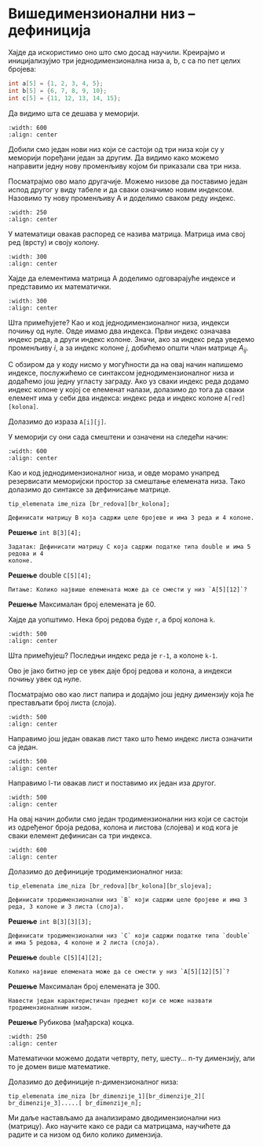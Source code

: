 # Вишедимензионални низ – дефиниција

Хајде да искористимо оно што смо досад научили. Креирајмо и иницијализујмо три
једнодимензионална низа a, b, c са по пет целих бројева:

```c
int a[5] = {1, 2, 3, 4, 5};
int b[5] = {6, 7, 8, 9, 10};
int c[5] = {11, 12, 13, 14, 15};
```

Да видимо шта се дешава у меморији.

```{image} images/image1.png
:width: 600
:align: center
```

Добили смо један нови низ који се састоји од три низа који су у меморији
поређани један за другим. Да видимо како можемо направити једну нову променљиву
којом би приказали сва три низа.

Посматрајмо ово мало другачије. Можемо низове да поставимо један испод другог у
виду табеле и да сваки означимо новим индексом. Назовимо ту нову променљиву А и
доделимо сваком реду индекс.

```{image} images/image2.png
:width: 250
:align: center
```

У математици овакав распоред се назива матрица. Матрица има свој ред (врсту) и
своју колону.

```{image} images/image3.png
:width: 300
:align: center
```

Хајде да елементима матрица А доделимо одговарајуће индексе и представимо их
математички.

```{image} images/image4.png
:width: 300
:align: center
```

Шта примећујете? Као и код једнодимензионалног низа, индекси почињу од нуле.
Овде имамо  два индекса. Први индекс означава индекс реда, а други индекс
колоне. Значи, ако за индекс реда уведемо променљиву $i$, а за индекс колоне
$j$, добићемо општи члан матрице $А_{ij}$.

С обзиром да у коду нисмо у могућности да на овај начин напишемо индексе,
послужићемо се синтаксом једнодимензионалног низа и додаћемо још једну угласту
заграду. Ако уз сваки индекс реда додамо индекс колоне у којој се елеменат
налази, долазимо до тога да сваки елемент има у себи два индекса: индекс реда
и индекс колоне `А[red][kolona]`.

Долазимо до израза `A[i][j]`.

У меморији су они сада смештени и означени на следећи начин:

```{image} images/image5.png
:width: 600
:align: center
```

Као и код једнодимензионалног низа, и овде морамо унапред резервисати
меморијски простор за смештање елемената низа. Тако долазимо до синтаксе за
дефинисање матрице.

`tip_elemenata ime_niza [br_redova][br_kolona];`

```{questionnote}
Дефинисати матрицу B која садржи целе бројеве и има 3 реда и 4 колоне.
```
**Решење**  `int B[3][4];`
```{questionnote}
Задатак: Дефинисати матрицу C која садржи податке типа double и има 5 редова и 4
колоне.
```
**Решење** double `C[5][4];`
```{questionnote}
Питање: Колико највише елемената може да се смести у низ `A[5][12]`?
```
**Решење** Максималан број елемената је 60.

Хајде да уопштимо. Нека број редова буде `r`, а број колона `k`.

```{image} images/image6.png
:width: 500
:align: center
```

Шта примећујеш? Последњи индекс реда је `r-1`, а колоне `k-1`.

Ово је јако битно јер се увек даје број редова и колона, а индекси почињу увек
од нуле.

Посматрајмо ово као лист папира и додајмо још једну димензију која ће
престављати број листа (слоја).

```{image} images/image7.png
:width: 500
:align: center
```

Направимо још један овакав лист тако што ћемо индекс листа означити са један.

```{image} images/image8.png
:width: 500
:align: center
```

Направимо l-ти овакав лист и поставимо их један иза другог.

```{image} images/image9.png
:width: 500
:align: center
```

На овај начин добили смо један тродимензионални низ који се састоји из
одређеног броја редова, колона и листова (слојева) и код кога је сваки елемент
дефинисан са три индекса.

```{image} images/image10.png
:width: 600
:align: center
```

Долазимо до дефиниције тродимензионалног низа:

`tip_elemenata ime_niza [br_redova][br_kolona][br_slojeva];`

```{questionnote}
Дефинисати тродимензионални низ `B` који садржи целе бројеве и има 3
реда, 3 колоне и 3 листа (слоја).
```
**Решење** `int B[3][3][3];`

```{questionnote}
Дефинисати тродимензионални низ `C` који садржи податке типа `double`
и има 5 редова, 4 колоне и 2 листа (слоја).
```

**Решење** `double C[5][4][2];`

```{questionnote}
Колико највише елемената може да се смести у низ `A[5][12][5]`?
```
**Решење**  Максималан број елемената је 300.

```{questionnote}
Навести један карактеристичан предмет који се може назвати
тродимензионалним низом.
```

**Решење** Рубикова (мађарска) коцка.

```{image} images/image11.png
:width: 250
:align: center
```

Математички можемо додати четврту, пету, шесту... n-ту димензију, али то је
домен више математике.

Долазимо до дефиниције n-димензионалног низа:

`tip_elemenata ime_niza [br_dimenziје_1][br_dimenziје_2][ br_dimenziје_3].....[ br_dimenziје_n];`

Ми даље настављамо да анализирамо дводимензионални низ (матрицу). Ако научите
како се ради са матрицама, научићете да радите и са низом од било колико димензија.
